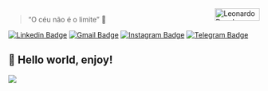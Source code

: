 <a href="https://leodev7.github.io/portfolio/">
    <img src="https://leodev7.github.io/portfolio/img/leo-logo.png" alt="Leonardo Developer Logo" align="right" title="Logo" width="90" height="25" />
</a>

> “O céu não é o limite” 🚀

[![Linkedin Badge](https://img.shields.io/badge/-LinkedIn-blue?style=flat-square&logo=Linkedin&logoColor=white&link=https://www.linkedin.com/in/leonardodev7/)](https://www.linkedin.com/in/leonardodev7/)
[![Gmail Badge](https://img.shields.io/badge/-Gmail-c14438?style=flat-square&logo=Gmail&logoColor=white&link=mailto:leop.contato@gmail.com)](mailto:leop.contato@gmail.com)
[![Instagram Badge](https://img.shields.io/badge/-Instagram-orange?style=flat-square&labelColor=orange&logo=instagram&logoColor=white&link=https://instagram.com/leonardodev7)](https://instagram.com/leonardodev7)
[![Telegram Badge](https://img.shields.io/badge/-Telegram-blue?style=flat-square&labelColor=blue&logo=telegram&logoColor=white&link=https://t.me/Leop7)](https://t.me/Leop7)

##

## 👋 Hello world, enjoy!

<a href="https://leodev7.github.io/portfolio/">
  <img src="https://leodev7.github.io/portfolio/img/2.png">
</a>
